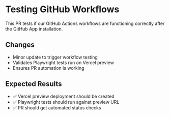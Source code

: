 # Testing GitHub Workflows

This PR tests if our GitHub Actions workflows are functioning correctly after the GitHub App installation.

## Changes
- Minor update to trigger workflow testing
- Validates Playwright tests run on Vercel preview
- Ensures PR automation is working

## Expected Results
- ✅ Vercel preview deployment should be created
- ✅ Playwright tests should run against preview URL
- ✅ PR should get automated status checks

